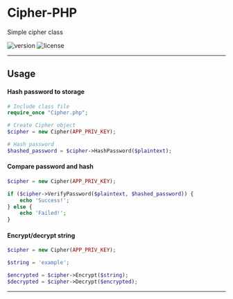 # Cipher-PHP

Simple cipher class

![version](https://img.shields.io/github/v/tag/jakubzasanski/Cipher-PHP?label=version)
![license](https://img.shields.io/github/license/jakubzasanski/Cipher-PHP)

---

## Usage

#### Hash password to storage

```php
# Include class file
require_once "Cipher.php";

# Create Cipher object 
$cipher = new Cipher(APP_PRIV_KEY);

# Hash password
$hashed_password = $cipher->HashPassword($plaintext);
```

#### Compare password and hash

```php
$cipher = new Cipher(APP_PRIV_KEY);

if ($cipher->VerifyPassword($plaintext, $hashed_password)) {
    echo 'Success!';
} else {
    echo 'Failed!';
}
```

#### Encrypt/decrypt string

```php
$cipher = new Cipher(APP_PRIV_KEY);

$string = 'example';

$encrypted = $cipher->Encrypt($string);
$decrypted = $cipher->Decrypt($encrypted);
```

---
